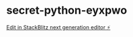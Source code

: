 # secret-python-eyxpwo

[Edit in StackBlitz next generation editor ⚡️](https://stackblitz.com/~/github.com/AsadbekBobojonov/secret-python-eyxpwo)